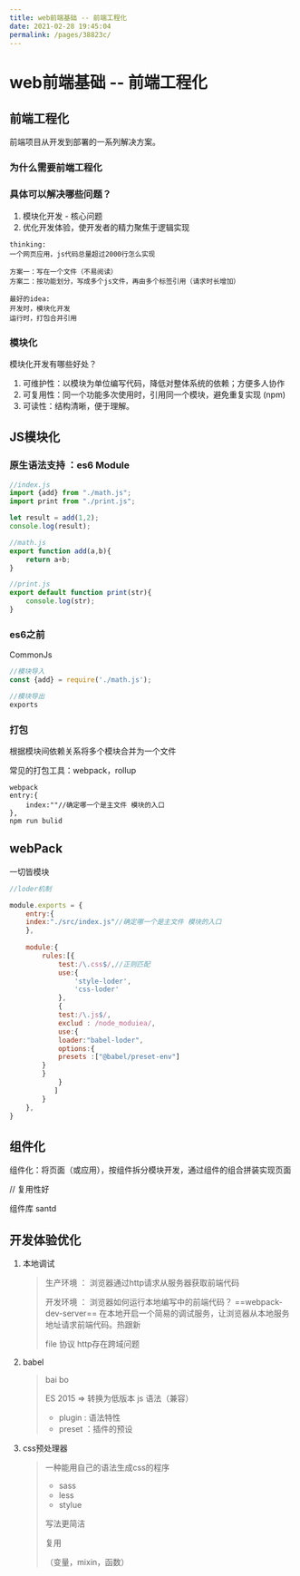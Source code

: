 ```yaml
---
title: web前端基础 -- 前端工程化
date: 2021-02-28 19:45:04
permalink: /pages/38823c/
---
```

# web前端基础 -- 前端工程化

## 前端工程化

前端项目从开发到部署的一系列解决方案。

### 为什么需要前端工程化

### 具体可以解决哪些问题？

1. 模块化开发 - 核心问题
2. 优化开发体验，使开发者的精力聚焦于逻辑实现

```
thinking:
一个网页应用，js代码总量超过2000行怎么实现

方案一：写在一个文件（不易阅读）
方案二：按功能划分，写成多个js文件，再由多个标签引用（请求时长增加）

最好的idea:
开发时，模块化开发
运行时，打包合并引用
```

### 模块化

模块化开发有哪些好处？

1. 可维护性：以模块为单位编写代码，降低对整体系统的依赖；方便多人协作
2. 可复用性：同一个功能多次使用时，引用同一个模块，避免重复实现  (npm)
3. 可读性：结构清晰，便于理解。

## JS模块化

### 原生语法支持 ：es6 Module

```js
//index.js
import {add} from "./math.js";
import print from "./print.js";

let result = add(1,2);
console.log(result);

//math.js
export function add(a,b){
	return a+b;
}

//print.js
export default function print(str){
	console.log(str);
}
```

### es6之前

CommonJs

```js
//模块导入 
const {add} = require('./math.js');

//模块导出
exports
```

###  打包

根据模块间依赖关系将多个模块合并为一个文件

常见的打包工具：webpack，rollup

```
webpack 
entry:{
	index:""//确定哪一个是主文件 模块的入口
},
npm run bulid
```

## webPack

一切皆模块

```js
//loder机制

module.exports = {
	entry:{
	index:"./src/index.js"//确定哪一个是主文件 模块的入口
	},
	
	module:{
		rules:[{
			test:/\.css$/,//正则匹配
			use:{
				'style-loder',
				'css-loder'
			},
            {
            test:/\.js$/,
            exclud : /node_moduiea/,
            use:{
            loader:"babel-loder",
            options:{
            presets :["@babel/preset-env"]
        }
        }
        	}
           ]
        }
	},
}
```

## 组件化

组件化：将页面（或应用），按组件拆分模块开发，通过组件的组合拼装实现页面

// 复用性好

组件库   santd 

## 开发体验优化

1. 本地调试

   > 生产环境 ： 浏览器通过http请求从服务器获取前端代码
   >
   > 开发环境 ： 浏览器如何运行本地编写中的前端代码？ ==webpack-dev-server== 在本地开启一个简易的调试服务，让浏览器从本地服务地址请求前端代码。热跟新
   >
   > file 协议 http存在跨域问题

2. babel

   > bai bo
   >
   > ES 2015 => 转换为低版本 js 语法（兼容）
   >
   > * plugin : 语法特性
   > * preset ：插件的预设

3. css预处理器

   > 一种能用自己的语法生成css的程序
   >
   > * sass
   > * less
   > * stylue
   >
   > 写法更简洁
   >
   > 复用
   >
   > （变量，mixin，函数）